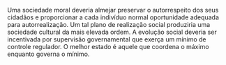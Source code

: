 ﻿Uma sociedade moral deveria almejar preservar o autorrespeito dos seus cidadãos e proporcionar a cada indivíduo normal oportunidade adequada para autorrealização. Um tal plano de realização social produziria uma sociedade cultural da mais elevada ordem. A evolução social deveria ser incentivada por supervisão governamental que exerça um mínimo de controle regulador. O melhor estado é aquele que coordena o máximo enquanto governa o mínimo.